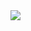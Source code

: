 <img src="https://capsule-render.vercel.app/api?type=wave&color=auto&height=300&section=header&text=Jayoung%20Park&fontSize=90" />
